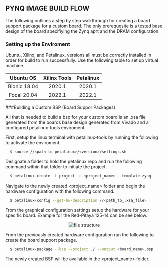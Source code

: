 <!-- GETTING STARTED -->
## PYNQ IMAGE BUILD FLOW

The following outlines a step by step walkthrough for creating a board support package for a custom board. The only prerequesite is a tested base design of the board specifiying the Zynq aprt and the DRAM configuration.

### Setting up the Enviroment

Ubuntu, Xilinx, and Petalinux, versions all must be correctly installed in order for build to run successfully. Use the following table to set up virtual machine.

|  Ubuntu OS  | Xilinx Tools | Petalinux |
|:------:|:------:|:------:|
|  Bionic 18.04  | 2020.1 |  2020.1  |
|  Focal 20.04   | 2022.1 |  2022.1  |

###Building a Custom BSP (Board Suppor Packages)

All that is needed to build a bsp for your custom board is an .xsa file generated from the boards base design generated from Vivado and a configured petalinux-tools enviroment.

First, setup the linux terminal with petalinux-tools by running the following to activate the enviroment.
 ```sh
   $ source //<path to petalinux>/<version>/settings.sh
   ```
Designate a folder to hold the petalinux repo and run the following command within that folder to initiate the project.
 ```sh
   $ petalinux-create -t project -n <project_name> --template zynq
   ```
Navigate to the newly created <project_name> folder and begin the hardware configuration with the following command.
 ```sh
   $ petalinux-config --get-hw-description //<path_to_.xsa_file>
   ```
From the graphical configuration settings setup the hardware for your specific board. Example for the Red-Pitaya 125-14 can be see below.

<center><img src="../images/hw_configuration.PNG" alt="file structure"></center>

From the previously created hardware configuration run the following to create the board support package.
 ```sh
   $ petalinux-package --bsp --project ./ --output <board_name>.bsp
   ```
The newly created BSP will be avaliable in the <project_name> folder.


